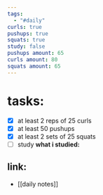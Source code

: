 ```yaml
---
tags:
  - "#daily"
curls: true
pushups: true
squats: true
study: false
pushups amount: 65
curls amount: 80
squats amount: 65
---
```

# tasks:
- [x] at least 2 reps of 25 curls 
- [x] at least 50 pushups
- [x] at least 2 sets of 25 squats
- [ ] study
      **what i studied:**  
      
## link: 
- [[daily notes]] 